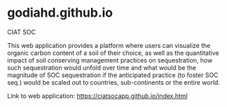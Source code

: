 # godiahd.github.io
CIAT SOC

This web application provides a platform where users can visualize the organic carbon content of a soil of their choice, as well as the quantitative impact of soil conserving management practices on sequestration, how such sequestration would unfold over time and what would be the magnitude of SOC sequestration if the anticipated practice (to foster SOC seq.) would be scaled out to countries, sub-continents or the entire world.

Link to web application: https://ciatsocapp.github.io/index.html
